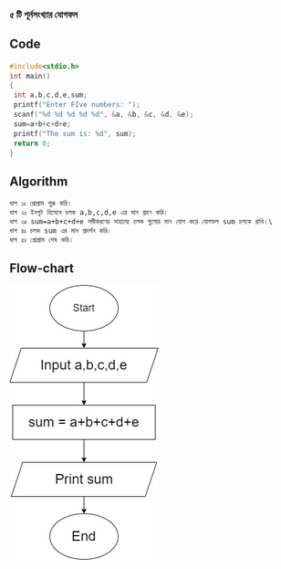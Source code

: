 ### ৫ টি পূর্নসংখ্যার যোগফল

## Code

```c
#include<stdio.h>
int main()
{
 int a,b,c,d,e,sum;
 printf("Enter FIve numbers: ");
 scanf("%d %d %d %d %d", &a, &b, &c, &d, &e);
 sum=a+b+c+d+e;
 printf("The sum is: %d", sum);
 return 0;
}
```

## Algorithm

```
ধাপ ১ঃ প্রোগ্রাম শুরু করি।
ধাপ ২ঃ ইনপুট হিসেবে চলক a,b,c,d,e এর মান গ্রহণ করি।
ধাপ ৩ঃ sum=a+b+c+d+e সমীকরণের সাহায্যে চলক গুলোর মান যোগ করে যোগফল sum চলকে রাখি।\
ধাপ ৪ঃ চলক sum এর মান প্রদর্শন করি।
ধাপ ৫ঃ প্রোগ্রাম শেষ করি।
```

## Flow-chart
![](hsc_ict_5th_chapter/flowcharts/sumof5numbers.jpg)
